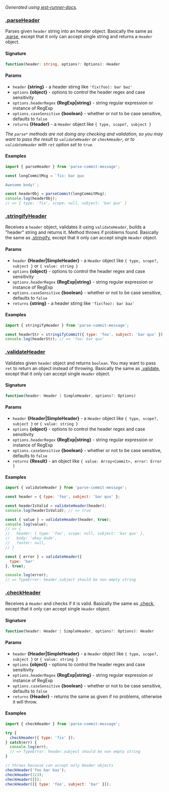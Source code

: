 

_Generated using [jest-runner-docs](https://ghub.now.sh/jest-runner-docs)._

### [.parseHeader](./src/header.ts#L32)

Parses given `header` string into an header object.
Basically the same as [.parse](#parse), except that
it only can accept single string and returns a `Header` object.

<span id="parseheader-signature"></span>

#### Signature

```ts
function(header: string, options?: Options): Header
```

<span id="parseheader-params"></span>

#### Params

- `header` **{string}** - a header stirng like `'fix(foo): bar baz'`
- `options` **{object}** - options to control the header regex and case sensitivity
- `options.headerRegex` **{RegExp|string}** - string regular expression or instance of RegExp
- `options.caseSensitive` **{boolean}** - whether or not to be case sensitive, defaults to `false`
- `returns` **{Header}** - a `Header` object like `{ type, scope?, subject }`

_The `parse*` methods are not doing any checking and validation,
so you may want to pass the result to `validateHeader` or `checkHeader`,
or to `validateHeader` with `ret` option set to `true`._

<span id="parseheader-examples"></span>

#### Examples

```js
import { parseHeader } from 'parse-commit-message';

const longCommitMsg = `fix: bar qux

Awesome body!`;

const headerObj = parseCommit(longCommitMsg);
console.log(headerObj);
// => { type: 'fix', scope: null, subject: 'bar qux' }
```

### [.stringifyHeader](./src/header.ts#L60)

Receives a `header` object, validates it using `validateHeader`,
builds a "header" string and returns it. Method throws if problems found.
Basically the same as [.stringify](#stringify), except that
it only can accept single `Header` object.


<span id="stringifyheader-params"></span>

#### Params

- `header` **{Header|SimpleHeader}** - a `Header` object like `{ type, scope?, subject }` or `{ value: string }`
- `options` **{object}** - options to control the header regex and case sensitivity
- `options.headerRegex` **{RegExp|string}** - string regular expression or instance of RegExp
- `options.caseSensitive` **{boolean}** - whether or not to be case sensitive, defaults to `false`
- `returns` **{string}** - a header stirng like `'fix(foo): bar baz'`



<span id="stringifyheader-examples"></span>

#### Examples

```js
import { stringifyHeader } from 'parse-commit-message';

const headerStr = stringifyCommit({ type: 'foo', subject: 'bar qux' });
console.log(headerStr); // => 'foo: bar qux'
```

### [.validateHeader](./src/header.ts#L119)

Validates given `header` object and returns `boolean`.
You may want to pass `ret` to return an object instead of throwing.
Basically the same as [.validate](#validate), except that
it only can accept single `Header` object.

<span id="validateheader-signature"></span>

#### Signature

```ts
function(header: Header | SimpleHeader, options?: Options)
```

<span id="validateheader-params"></span>

#### Params

- `header` **{Header|SimpleHeader}** - a `Header` object like `{ type, scope?, subject }` or `{ value: string }`
- `options` **{object}** - options to control the header regex and case sensitivity
- `options.headerRegex` **{RegExp|string}** - string regular expression or instance of RegExp
- `options.caseSensitive` **{boolean}** - whether or not to be case sensitive, defaults to `false`
- `returns` **{Result}** - an object like `{ value: Array<Commit>, error: Error }`



<span id="validateheader-examples"></span>

#### Examples

```js
import { validateHeader } from 'parse-commit-message';

const header = { type: 'foo', subject: 'bar qux' };

const headerIsValid = validateHeader(header);
console.log(headerIsValid); // => true

const { value } = validateHeader(header, true);
console.log(value);
// => {
//   header: { type: 'foo', scope: null, subject: 'bar qux' },
//   body: 'okey dude',
//   footer: null,
// }

const { error } = validateHeader({
  type: 'bar'
}, true);

console.log(error);
// => TypeError: header.subject should be non empty string
```

### [.checkHeader](./src/header.ts#L160)

Receives a `Header` and checks if it is valid.
Basically the same as [.check](#check), except that
it only can accept single `Header` object.

<span id="checkheader-signature"></span>

#### Signature

```ts
function(header: Header | SimpleHeader, options?: Options): Header
```

<span id="checkheader-params"></span>

#### Params

- `header` **{Header|SimpleHeader}** - a `Header` object like `{ type, scope?, subject }` or `{ value: string }`
- `options` **{object}** - options to control the header regex and case sensitivity
- `options.headerRegex` **{RegExp|string}** - string regular expression or instance of RegExp
- `options.caseSensitive` **{boolean}** - whether or not to be case sensitive, defaults to `false`
- `returns` **{Header}** - returns the same as given if no problems, otherwise it will throw.



<span id="checkheader-examples"></span>

#### Examples

```js
import { checkHeader } from 'parse-commit-message';

try {
  checkHeader({ type: 'fix' });
} catch(err) {
  console.log(err);
  // => TypeError: header.subject should be non empty string
}

// throws because can accept only Header objects
checkHeader('foo bar baz');
checkHeader(123);
checkHeader([]);
checkHeader([{ type: 'foo', subject: 'bar' }]);
```

